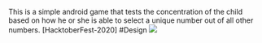 This is a simple android game that tests the concentration of the child based on how he or she is able to select a unique number out of all other numbers. [HacktoberFest-2020]
#Design
![](https://github.com/ksheetal/TicTacToeGame/blob/master/Screeshot.jpg)
